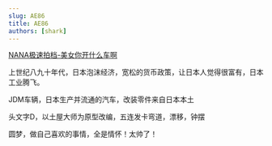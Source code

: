 ```yaml
---
slug: AE86
title: AE86
authors: [shark]
---
```


[NANA极速拍档-美女你开什么车啊](https://www.bilibili.com/video/BV1dx4y1m7Qa/)

上世纪八九十年代，日本泡沫经济，宽松的货币政策，让日本人觉得很富有，日本工业腾飞。

JDM车辆，日本生产并流通的汽车，改装零件来自日本本土

头文字D，以土屋大师为原型改编，五连发卡弯道，漂移，钟摆

圆梦，做自己喜欢的事情，全是情怀！太帅了！
